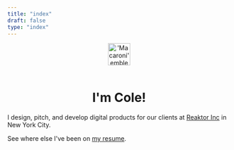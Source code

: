 ```yaml
---
title: "index"
draft: false
type: "index"
---
```


<header>
  <img src="/images/brand/Macaroni.svg" alt="'Macaroni' emblem" width="50" height="50">
</header>

<h1 style="text-align: center">I'm Cole!</h1>

I design, pitch, and develop digital products for our clients at [Reaktor Inc](https://reaktor.com) in New York City.

See where else I've been on [my resume](/2018/08/Cole_Lawrence_resume.pdf).
